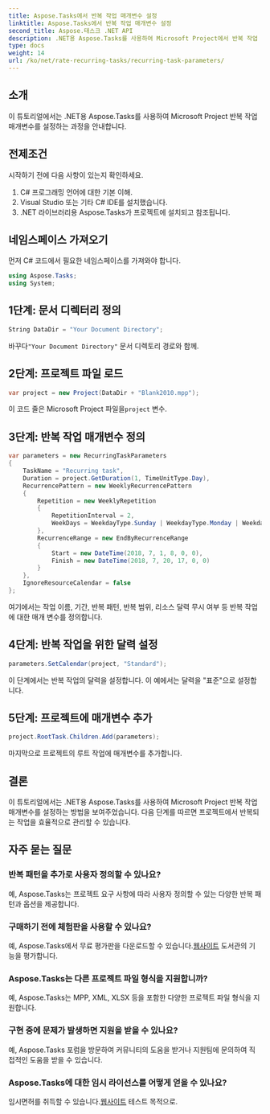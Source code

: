 ```yaml
---
title: Aspose.Tasks에서 반복 작업 매개변수 설정
linktitle: Aspose.Tasks에서 반복 작업 매개변수 설정
second_title: Aspose.태스크 .NET API
description: .NET용 Aspose.Tasks를 사용하여 Microsoft Project에서 반복 작업 매개변수를 설정하는 방법을 알아보세요. 단계별 가이드가 포함된 종합 튜토리얼입니다.
type: docs
weight: 14
url: /ko/net/rate-recurring-tasks/recurring-task-parameters/
---
```

## 소개
이 튜토리얼에서는 .NET용 Aspose.Tasks를 사용하여 Microsoft Project 반복 작업 매개변수를 설정하는 과정을 안내합니다.
## 전제조건
시작하기 전에 다음 사항이 있는지 확인하세요.
1. C# 프로그래밍 언어에 대한 기본 이해.
2. Visual Studio 또는 기타 C# IDE를 설치했습니다.
3. .NET 라이브러리용 Aspose.Tasks가 프로젝트에 설치되고 참조됩니다.

## 네임스페이스 가져오기
먼저 C# 코드에서 필요한 네임스페이스를 가져와야 합니다.
```csharp
using Aspose.Tasks;
using System;

```
## 1단계: 문서 디렉터리 정의
```csharp
String DataDir = "Your Document Directory";
```
 바꾸다`"Your Document Directory"` 문서 디렉토리 경로와 함께.
## 2단계: 프로젝트 파일 로드
```csharp
var project = new Project(DataDir + "Blank2010.mpp");
```
 이 코드 줄은 Microsoft Project 파일을`project` 변수.
## 3단계: 반복 작업 매개변수 정의
```csharp
var parameters = new RecurringTaskParameters
{
    TaskName = "Recurring task",
    Duration = project.GetDuration(1, TimeUnitType.Day),
    RecurrencePattern = new WeeklyRecurrencePattern
    {
        Repetition = new WeeklyRepetition
        {
            RepetitionInterval = 2,
            WeekDays = WeekdayType.Sunday | WeekdayType.Monday | WeekdayType.Friday
        },
        RecurrenceRange = new EndByRecurrenceRange
        {
            Start = new DateTime(2018, 7, 1, 8, 0, 0),
            Finish = new DateTime(2018, 7, 20, 17, 0, 0)
        }
    },
    IgnoreResourceCalendar = false
};
```
여기에서는 작업 이름, 기간, 반복 패턴, 반복 범위, 리소스 달력 무시 여부 등 반복 작업에 대한 매개 변수를 정의합니다.
## 4단계: 반복 작업을 위한 달력 설정
```csharp
parameters.SetCalendar(project, "Standard");
```
이 단계에서는 반복 작업의 달력을 설정합니다. 이 예에서는 달력을 "표준"으로 설정합니다.
## 5단계: 프로젝트에 매개변수 추가
```csharp
project.RootTask.Children.Add(parameters);
```
마지막으로 프로젝트의 루트 작업에 매개변수를 추가합니다.

## 결론
이 튜토리얼에서는 .NET용 Aspose.Tasks를 사용하여 Microsoft Project 반복 작업 매개변수를 설정하는 방법을 보여주었습니다. 다음 단계를 따르면 프로젝트에서 반복되는 작업을 효율적으로 관리할 수 있습니다.
## 자주 묻는 질문
### 반복 패턴을 추가로 사용자 정의할 수 있나요?
예, Aspose.Tasks는 프로젝트 요구 사항에 따라 사용자 정의할 수 있는 다양한 반복 패턴과 옵션을 제공합니다.
### 구매하기 전에 체험판을 사용할 수 있나요?
 예, Aspose.Tasks에서 무료 평가판을 다운로드할 수 있습니다.[웹사이트](https://purchase.aspose.com/buy) 도서관의 기능을 평가합니다.
### Aspose.Tasks는 다른 프로젝트 파일 형식을 지원합니까?
예, Aspose.Tasks는 MPP, XML, XLSX 등을 포함한 다양한 프로젝트 파일 형식을 지원합니다.
### 구현 중에 문제가 발생하면 지원을 받을 수 있나요?
예, Aspose.Tasks 포럼을 방문하여 커뮤니티의 도움을 받거나 지원팀에 문의하여 직접적인 도움을 받을 수 있습니다.
### Aspose.Tasks에 대한 임시 라이선스를 어떻게 얻을 수 있나요?
 임시면허를 취득할 수 있습니다.[웹사이트](https://purchase.aspose.com/temporary-license/) 테스트 목적으로.